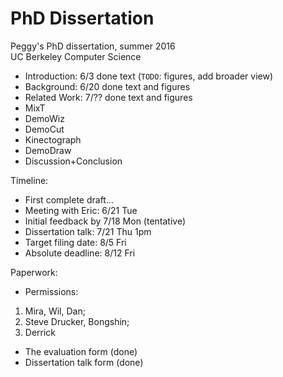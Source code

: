 # PhD Dissertation
Peggy's PhD dissertation, summer 2016<br />
UC Berkeley Computer Science

* Introduction: 6/3 done text (`TODO`: figures, add broader view)
* Background: 6/20 done text and figures
* Related Work: 7/?? done text and figures
* MixT
* DemoWiz
* DemoCut
* Kinectograph
* DemoDraw
* Discussion+Conclusion

Timeline:
- First complete draft...
- Meeting with Eric: 6/21 Tue
- Initial feedback by 7/18 Mon (tentative)
- Dissertation talk: 7/21 Thu 1pm
- Target filing date: 8/5 Fri
- Absolute deadline: 8/12 Fri

Paperwork:
* Permissions:
1) Mira, Wil, Dan;
2) Steve Drucker, Bongshin;
3) Derrick
* The evaluation form (done)
* Dissertation talk form (done)
